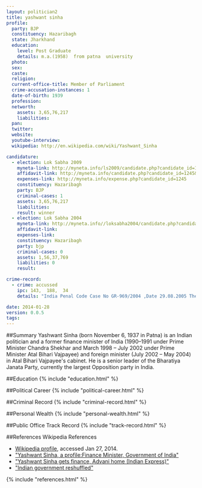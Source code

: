 ```yaml
---
layout: politician2
title: yashwant sinha
profile: 
  party: BJP
  constituency: Hazaribagh
  state: Jharkhand
  education: 
    level: Post Graduate
    details: m.a.(1958)  from patna  university
  photo: 
  sex: 
  caste: 
  religion: 
  current-office-title: Member of Parliament
  crime-accusation-instances: 1
  date-of-birth: 1939
  profession: 
  networth: 
    assets: 3,65,76,217
    liabilities: 
  pan: 
  twitter: 
  website: 
  youtube-interview: 
  wikipedia: http://en.wikipedia.com/wiki/Yashwant_Sinha

candidature: 
  - election: Lok Sabha 2009
    myneta-link: http://myneta.info/ls2009/candidate.php?candidate_id=1245
    affidavit-link: http://myneta.info/candidate.php?candidate_id=1245&scan=original
    expenses-link: http://myneta.info/expense.php?candidate_id=1245
    constituency: Hazaribagh 
    party: BJP
    criminal-cases: 1
    assets: 3,65,76,217
    liabilities: 
    result: winner 
  - election: Lok Sabha 2004
    myneta-link: http://myneta.info//loksabha2004/candidate.php?candidate_id=1529
    affidavit-link: 
    expenses-link: 
    constituency: Hazaribagh 
    party: bjp
    criminal-cases: 0
    assets: 1,56,37,769
    liabilities: 0
    result:  

crime-record: 
  - crime: accussed
    ipc: 143,  188,  34
    details: "India Penal Code Case No GR-969/2004 ,Date 29.08.2005 The court of Prabhakar singh ,Judicial Magistrate ,Ranchi" 

date: 2014-01-28
version: 0.0.5
tags: 
---
```

##Summary
Yashwant Sinha (born November 6, 1937 in Patna) is an Indian politician and a former finance minister of India (1990–1991 under Prime Minister Chandra Shekhar and March 1998 – July 2002 under Prime Minister Atal Bihari Vajpayee) and foreign minister (July 2002 – May 2004) in Atal Bihari Vajpayee's cabinet. He is a senior leader of the Bharatiya Janata Party, currently the largest Opposition party in India.




##Education
{% include "education.html" %}


##Political Career
{% include "political-career.html" %}


##Criminal Record
{% include "criminal-record.html" %}


##Personal Wealth
{% include "personal-wealth.html" %}


##Public Office Track Record
{% include "track-record.html" %}


##References
Wikipedia References
- [Wikipedia profile]({{page.profile.wikipedia}}), accessed Jan 27, 2014.
- ["Yashwant Sinha, a profile:Finance Minister, Government of India"][wiki1]
- ["Yashwant Sinha gets finance, Advani home (Indian Express)"][wiki2]
- ["Indian government reshuffled"][wiki3]

[wiki1]: http://www.indianembassy.org/special/cabinet/sinha.htm
[wiki2]: http://www.indianexpress.com/res/web/pIe/ie/daily/19980320/07950504.html
[wiki3]: http://news.bbc.co.uk/2/hi/south_asia/2077483.stm


{% include "references.html" %}